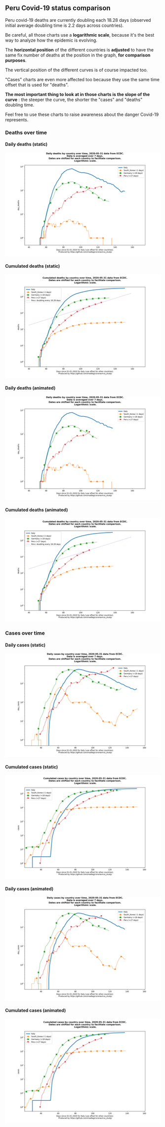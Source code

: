 ## Peru Covid-19 status comparison 

Peru covid-19 deaths are currently doubling each 18.28 days (observed initial average doubling time is 2.2 days across countries).



Be careful, all those charts use a **logarithmic scale**, because it's the best way to analyze how the epidemic is evolving.
 
The **horizontal position** of the different countries is **adjusted** to have the same fix number of deaths at the position in the graph, **for comparison purposes**.

The vertical position of the different curves is of course impacted too.

"Cases" charts are even more affected too because they use the same time offset that is used for "deaths".

**The most important thing to look at in those charts is the slope of the curve** : the steeper the curve, the shorter the "cases" and "deaths" doubling time.

Feel free to use these charts to raise awareness about the danger Covid-19 represents. 


 
### Deaths over time
 
#### Daily deaths (static)
![Peru covid-19 daily deaths static chart](https://raw.githubusercontent.com/madlag/coronavirus_study/master/notebooks/graphs/2020-05-31/countries/Peru/2020-05-31_Peru_day_deaths.png "Peru covid-19 day_deaths static chart")   
 
#### Cumulated deaths (static)
![Peru covid-19 cumulated deaths static chart](https://raw.githubusercontent.com/madlag/coronavirus_study/master/notebooks/graphs/2020-05-31/countries/Peru/2020-05-31_Peru_deaths.png "Peru covid-19 deaths static chart")   
 
#### Daily deaths (animated)
![Peru covid-19 daily deaths animated chart](https://raw.githubusercontent.com/madlag/coronavirus_study/master/notebooks/graphs/2020-05-31/countries/Peru/2020-05-31_Peru_day_deaths.gif "Peru covid-19 day_deaths animated chart")   
 
#### Cumulated deaths (animated)
![Peru covid-19 cumulated deaths animated chart](https://raw.githubusercontent.com/madlag/coronavirus_study/master/notebooks/graphs/2020-05-31/countries/Peru/2020-05-31_Peru_deaths.gif "Peru covid-19 deaths animated chart")   

 
### Cases over time
 
#### Daily cases (static)
![Peru covid-19 daily cases static chart](https://raw.githubusercontent.com/madlag/coronavirus_study/master/notebooks/graphs/2020-05-31/countries/Peru/2020-05-31_Peru_day_cases.png "Peru covid-19 day_cases static chart")   
 
#### Cumulated cases (static)
![Peru covid-19 cumulated cases static chart](https://raw.githubusercontent.com/madlag/coronavirus_study/master/notebooks/graphs/2020-05-31/countries/Peru/2020-05-31_Peru_cases.png "Peru covid-19 cases static chart")   
 
#### Daily cases (animated)
![Peru covid-19 daily cases animated chart](https://raw.githubusercontent.com/madlag/coronavirus_study/master/notebooks/graphs/2020-05-31/countries/Peru/2020-05-31_Peru_day_cases.gif "Peru covid-19 day_cases animated chart")   
 
#### Cumulated cases (animated)
![Peru covid-19 cumulated cases animated chart](https://raw.githubusercontent.com/madlag/coronavirus_study/master/notebooks/graphs/2020-05-31/countries/Peru/2020-05-31_Peru_cases.gif "Peru covid-19 cases animated chart")   

